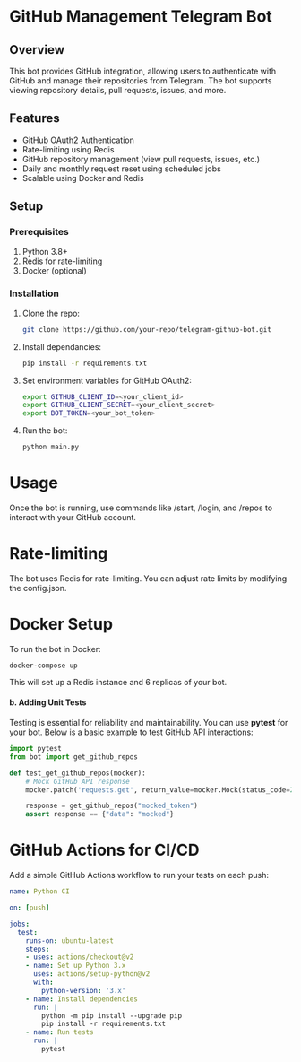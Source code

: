 # GitHub Management Telegram Bot

## Overview
This bot provides GitHub integration, allowing users to authenticate with GitHub and manage their repositories from Telegram. The bot supports viewing repository details, pull requests, issues, and more.

## Features
- GitHub OAuth2 Authentication
- Rate-limiting using Redis
- GitHub repository management (view pull requests, issues, etc.)
- Daily and monthly request reset using scheduled jobs
- Scalable using Docker and Redis

## Setup

### Prerequisites
1. Python 3.8+
2. Redis for rate-limiting
3. Docker (optional)

### Installation
1. Clone the repo:
   ```bash
   git clone https://github.com/your-repo/telegram-github-bot.git

2. Install dependancies:
    ```bash
   pip install -r requirements.txt
    ```

3. Set environment variables for GitHub OAuth2:
    ```bash
    export GITHUB_CLIENT_ID=<your_client_id>
    export GITHUB_CLIENT_SECRET=<your_client_secret>
    export BOT_TOKEN=<your_bot_token>
    ```

4. Run the bot:
    ```bash
    python main.py
    ```

# Usage
Once the bot is running, use commands like /start, /login, and /repos to interact with your GitHub account.

# Rate-limiting
The bot uses Redis for rate-limiting. You can adjust rate limits by modifying the config.json.

# Docker Setup
To run the bot in Docker:
    
    docker-compose up

This will set up a Redis instance and 6 replicas of your bot.

#### b. **Adding Unit Tests**
Testing is essential for reliability and maintainability. You can use **pytest** for your bot. Below is a basic example to test GitHub API interactions:

```python
import pytest
from bot import get_github_repos

def test_get_github_repos(mocker):
    # Mock GitHub API response
    mocker.patch('requests.get', return_value=mocker.Mock(status_code=200, json=lambda: {"data": "mocked"}))

    response = get_github_repos("mocked_token")
    assert response == {"data": "mocked"}
```
# GitHub Actions for CI/CD
Add a simple GitHub Actions workflow to run your tests on each push:
```yaml
name: Python CI

on: [push]

jobs:
  test:
    runs-on: ubuntu-latest
    steps:
    - uses: actions/checkout@v2
    - name: Set up Python 3.x
      uses: actions/setup-python@v2
      with:
        python-version: '3.x'
    - name: Install dependencies
      run: |
        python -m pip install --upgrade pip
        pip install -r requirements.txt
    - name: Run tests
      run: |
        pytest
```
